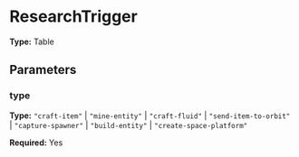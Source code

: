 # ResearchTrigger

**Type:** Table

## Parameters

### type

**Type:** `"craft-item"` | `"mine-entity"` | `"craft-fluid"` | `"send-item-to-orbit"` | `"capture-spawner"` | `"build-entity"` | `"create-space-platform"`

**Required:** Yes

